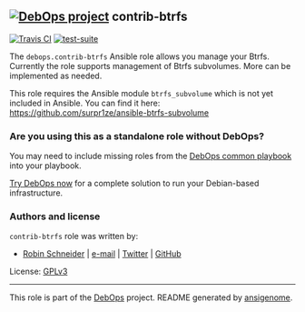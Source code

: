 ## [![DebOps project](http://debops.org/images/debops-small.png)](http://debops.org) contrib-btrfs

<!-- This file was generated by Ansigenome. Do not edit this file directly but
     instead have a look at the files in the ./meta/ directory. -->

[![Travis CI](http://img.shields.io/travis/debops/ansible-contrib-btrfs.svg?style=flat)](http://travis-ci.org/debops/ansible-contrib-btrfs)
[![test-suite](http://img.shields.io/badge/test--suite-ansible--contrib--btrfs-blue.svg?style=flat)](https://github.com/debops/test-suite/tree/master/ansible-contrib-btrfs/)


The `debops.contrib-btrfs` Ansible role allows you manage your Btrfs.
Currently the role supports management of Btrfs subvolumes.
More can be implemented as needed.

This role requires the Ansible module `btrfs_subvolume` which is not yet
included in Ansible.
You can find it here: https://github.com/surpr1ze/ansible-btrfs-subvolume



### Are you using this as a standalone role without DebOps?

You may need to include missing roles from the [DebOps common
playbook](https://github.com/debops/debops-playbooks/blob/master/playbooks/common.yml)
into your playbook.

[Try DebOps now](https://github.com/debops/debops) for a complete solution to run your Debian-based infrastructure.





### Authors and license

`contrib-btrfs` role was written by:

- [Robin Schneider](http://ypid.de/) | [e-mail](mailto:ypid@riseup.net) | [Twitter](https://twitter.com/ypid) | [GitHub](https://github.com/ypid)

License: [GPLv3](https://tldrlegal.com/license/gnu-general-public-license-v3-%28gpl-3%29)

***

This role is part of the [DebOps](http://debops.org/) project. README generated by [ansigenome](https://github.com/nickjj/ansigenome/).

